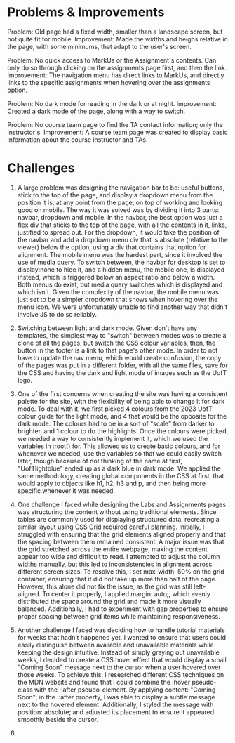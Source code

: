 # Problems & Improvements

Problem: Old page had a fixed width, smaller than a landscape screen, but not quite fit for mobile.
Improvement: Made the widths and heighs relative in the page, with some minimums, that adapt to the user's screen.

Problem: No quick access to MarkUs or the Assignment's contents. Can only do so through clicking on the assignments page first, and then the link.
Improvement: The navigation menu has direct links to MarkUs, and directly links to the specific assignments when hovering over the assignments option.

Problem: No dark mode for reading in the dark or at night.
Improvement: Created a dark mode of the page, along with a way to switch.

Problem: No course team page to find the TA contact information; only the instructor's.
Improvement: A course team page was created to display basic information about the course instructor and TAs.


# Challenges

1. A large problem was designing the navigation bar to be: useful buttons, stick to the top of the page, and display a dropdown menu from the position it is, at any point from the page, on top of working and looking good on mobile. The way it was solved was by dividing it into 3 parts: navbar, dropdown and mobile.
In the navbar, the best option was just a flex div that sticks to the top of the page, with all the contents in it, links, justified to spread out.
For the dropdown, it would take the position of the navbar and add a dropdown menu div that is absolute (relative to the viewer) below the option, using a div that contains that option for alignment.
The mobile menu was the hardest part, since it involved the use of media query. To switch between, the navbar for desktop is set to display:none to hide it, and a hidden menu, the mobile one, is displayed instead, which is triggered below an aspect ratio and below a width. Both menus do exist, but media query switches which is displayed and which isn't. Given the complexity of the navbar, the mobile menu was just set to be a simpler dropdown that shows when hovering over the menu icon. We were unfortunately unable to find another way that didn't involve JS to do so reliably.

2. Switching between light and dark mode. Given don't have any templates, the simplest way to "switch" between modes was to create a clone of all the pages, but switch the CSS colour variables, then, the button in the footer is a link to that page's other mode. In order to not have to update the nav menu, which would create confusion, the copy of the pages was put in a different folder, with all the same files, save for the CSS and having the dark and light mode of images such as the UofT logo.

3. One of the first concerns when creating the site was having a consistent palette for the site, with the flexibility of being able to change it for dark mode. To deal with it, we first picked 4 colours from the 2023 UofT colour guide for the light mode, and 4 that would be the opposite for the dark mode. The colours had to be in a sort of "scale" from darker to brighter, and 1 colour to do the highlights. Once the colours were picked, we needed a way to consistently implement it, which we used the variables in :root() for. This allowed us to create basic colours, and for whenever we needed, use the variables so that we could easily switch later, though because of not thinking of the name at first, "UofTlightblue" ended up as a dark blue in dark mode.
We applied the same methodology, creating global components in the CSS at first, that would apply to objects like h1, h2, h3 and p, and then being more specific whenever it was needed.

4. One challenge I faced while designing the Labs and Assignments pages was structuring the content without using traditional <table> elements. Since tables are commonly used for displaying structured data, recreating a similar layout using CSS Grid required careful planning. Initially, I struggled with ensuring that the grid elements aligned properly and that the spacing between them remained consistent. A major issue was that the grid stretched across the entire webpage, making the content appear too wide and difficult to read. I attempted to adjust the column widths manually, but this led to inconsistencies in alignment across different screen sizes. To resolve this, I set max-width: 50% on the grid container, ensuring that it did not take up more than half of the page. However, this alone did not fix the issue, as the grid was still left-aligned. To center it properly, I applied margin: auto;, which evenly distributed the space around the grid and made it more visually balanced. Additionally, I had to experiment with gap properties to ensure proper spacing between grid items while maintaining responsiveness.

5. Another challenge I faced was deciding how to handle tutorial materials for weeks that hadn’t happened yet. I wanted to ensure that users could easily distinguish between available and unavailable materials while keeping the design intuitive. Instead of simply graying out unavailable weeks, I decided to create a CSS hover effect that would display a small "Coming Soon" message next to the cursor when a user hovered over those weeks. To achieve this, I researched different CSS techniques on the MDN website and found that I could combine the :hover pseudo-class with the ::after pseudo-element. By applying content: "Coming Soon"; in the ::after property, I was able to display a subtle message next to the hovered element. Additionally, I styled the message with position: absolute; and adjusted its placement to ensure it appeared smoothly beside the cursor.

6. 

